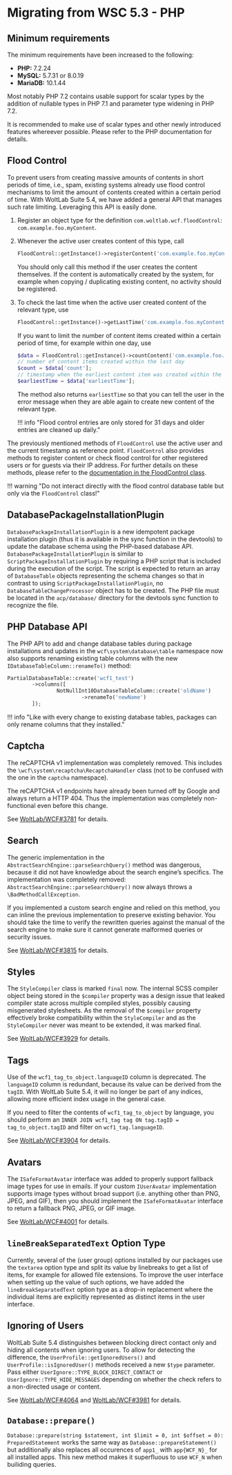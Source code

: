 # Migrating from WSC 5.3 - PHP

## Minimum requirements

The minimum requirements have been increased to the following:

- **PHP:** 7.2.24
- **MySQL:** 5.7.31 or 8.0.19
- **MariaDB:** 10.1.44

Most notably PHP 7.2 contains usable support for scalar types by the addition of nullable types in PHP 7.1 and parameter type widening in PHP 7.2.

It is recommended to make use of scalar types and other newly introduced features whereever possible.
Please refer to the PHP documentation for details.

## Flood Control

To prevent users from creating massive amounts of contents in short periods of time, i.e., spam, existing systems already use flood control mechanisms to limit the amount of contents created within a certain period of time.
With WoltLab Suite 5.4, we have added a general API that manages such rate limiting.
Leveraging this API is easily done.

1. Register an object type for the definition `com.woltlab.wcf.floodControl`: `com.example.foo.myContent`.
2. Whenever the active user creates content of this type, call
    ```php
    FloodControl::getInstance()->registerContent('com.example.foo.myContent');
    ```
    You should only call this method if the user creates the content themselves.
    If the content is automatically created by the system, for example when copying / duplicating existing content, no activity should be registered.
3. To check the last time when the active user created content of the relevant type, use
    ```php
    FloodControl::getInstance()->getLastTime('com.example.foo.myContent');
    ```
    If you want to limit the number of content items created within a certain period of time, for example within one day, use
    ```php
    $data = FloodControl::getInstance()->countContent('com.example.foo.myContent', new \DateInterval('P1D'));
    // number of content items created within the last day
    $count = $data['count'];
    // timestamp when the earliest content item was created within the last day
    $earliestTime = $data['earliestTime'];
    ```
    The method also returns `earliestTime` so that you can tell the user in the error message when they are able again to create new content of the relevant type.

    !!! info "Flood control entries are only stored for 31 days and older entries are cleaned up daily."

The previously mentioned methods of `FloodControl` use the active user and the current timestamp as reference point.
`FloodControl` also provides methods to register content or check flood control for other registered users or for guests via their IP address.
For further details on these methods, please refer to the [documentation in the FloodControl class](https://github.com/WoltLab/WCF/blob/master/wcfsetup/install/files/lib/system/flood/FloodControl.class.php).

!!! warning "Do not interact directly with the flood control database table but only via the `FloodControl` class!"

## DatabasePackageInstallationPlugin

`DatabasePackageInstallationPlugin` is a new idempotent package installation plugin (thus it is available in the sync function in the devtools) to update the database schema using the PHP-based database API.
`DatabasePackageInstallationPlugin` is similar to `ScriptPackageInstallationPlugin` by requiring a PHP script that is included during the execution of the script.
The script is expected to return an array of `DatabaseTable` objects representing the schema changes so that in contrast to using `ScriptPackageInstallationPlugin`, no `DatabaseTableChangeProcessor` object has to be created.
The PHP file must be located in the `acp/database/` directory for the devtools sync function to recognize the file.

## PHP Database API

The PHP API to add and change database tables during package installations and updates in the `wcf\system\database\table` namespace now also supports renaming existing table columns with the new `IDatabaseTableColumn::renameTo()` method:

```php
PartialDatabaseTable::create('wcf1_test')
        ->columns([
                NotNullInt10DatabaseTableColumn::create('oldName')
                        ->renameTo('newName')
        ]);
```

!!! info "Like with every change to existing database tables, packages can only rename columns that they installed." 

## Captcha

The reCAPTCHA v1 implementation was completely removed.
This includes the `\wcf\system\recaptcha\RecaptchaHandler` class (not to be confused with the one in the `captcha` namespace).

The reCAPTCHA v1 endpoints have already been turned off by Google and always return a HTTP 404.
Thus the implementation was completely non-functional even before this change.

See [WoltLab/WCF#3781](https://github.com/WoltLab/WCF/pull/3781) for details.

## Search

The generic implementation in the `AbstractSearchEngine::parseSearchQuery()` method was dangerous, because it did not have knowledge about the search engine’s specifics.
The implementation was completely removed: `AbstractSearchEngine::parseSearchQuery()` now always throws a `\BadMethodCallException`.

If you implemented a custom search engine and relied on this method, you can inline the previous implementation to preserve existing behavior.
You should take the time to verify the rewritten queries against the manual of the search engine to make sure it cannot generate malformed queries or security issues.

See [WoltLab/WCF#3815](https://github.com/WoltLab/WCF/issues/3815) for details.

## Styles

The `StyleCompiler` class is marked `final` now.
The internal SCSS compiler object being stored in the `$compiler` property was a design issue that leaked compiler state across multiple compiled styles, possibly causing misgenerated stylesheets.
As the removal of the `$compiler` property effectively broke compatibility within the `StyleCompiler` and as the `StyleCompiler` never was meant to be extended, it was marked final.

See [WoltLab/WCF#3929](https://github.com/WoltLab/WCF/pull/3929) for details.

## Tags

Use of the `wcf1_tag_to_object.languageID` column is deprecated.
The `languageID` column is redundant, because its value can be derived from the `tagID`.
With WoltLab Suite 5.4, it will no longer be part of any indices, allowing more efficient index usage in the general case.

If you need to filter the contents of `wcf1_tag_to_object` by language, you should perform an `INNER JOIN wcf1_tag tag ON tag.tagID = tag_to_object.tagID` and filter on `wcf1_tag.languageID`.

See [WoltLab/WCF#3904](https://github.com/WoltLab/WCF/pull/3904) for details.

## Avatars

The `ISafeFormatAvatar` interface was added to properly support fallback image types for use in emails.
If your custom `IUserAvatar` implementation supports image types without broad support (i.e. anything other than PNG, JPEG, and GIF), then you should implement the `ISafeFormatAvatar` interface to return a fallback PNG, JPEG, or GIF image.

See [WoltLab/WCF#4001](https://github.com/WoltLab/WCF/pull/4001) for details.

## `lineBreakSeparatedText` Option Type

Currently, several of the (user group) options installed by our packages use the `textarea` option type and split its value by linebreaks to get a list of items, for example for allowed file extensions.
To improve the user interface when setting up the value of such options, we have added the `lineBreakSeparatedText` option type as a drop-in replacement where the individual items are explicitly represented as distinct items in the user interface.

## Ignoring of Users

WoltLab Suite 5.4 distinguishes between blocking direct contact only and hiding all contents when ignoring users.
To allow for detecting the difference, the `UserProfile::getIgnoredUsers()` and `UserProfile::isIgnoredUser()` methods received a new `$type` parameter.
Pass either `UserIgnore::TYPE_BLOCK_DIRECT_CONTACT` or `UserIgnore::TYPE_HIDE_MESSAGES` depending on whether the check refers to a non-directed usage or content.

See [WoltLab/WCF#4064](https://github.com/WoltLab/WCF/pull/4064) and [WoltLab/WCF#3981](https://github.com/WoltLab/WCF/issues/3981) for details.

## `Database::prepare()`

`Database::prepare(string $statement, int $limit = 0, int $offset = 0): PreparedStatement` works the same way as `Database::prepareStatement()` but additionally also replaces all occurences of `app1_` with `app{WCF_N}_` for all installed apps.
This new method makes it superfluous to use `WCF_N` when builiding queries.
